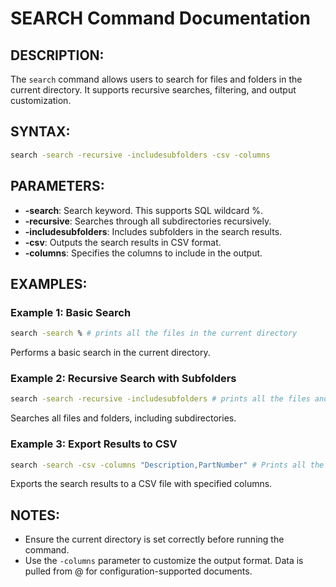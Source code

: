 # SEARCH Command Documentation

## DESCRIPTION:
The `search` command allows users to search for files and folders in the current directory. It supports recursive searches, filtering, and output customization.

## SYNTAX:
```bash
search -search -recursive -includesubfolders -csv -columns
```

## PARAMETERS:
- **-search**: Search keyword. This supports SQL wildcard %.
- **-recursive**: Searches through all subdirectories recursively.
- **-includesubfolders**: Includes subfolders in the search results.
- **-csv**: Outputs the search results in CSV format.
- **-columns**: Specifies the columns to include in the output.

## EXAMPLES:
### Example 1: Basic Search
```bash
search -search % # prints all the files in the current directory
```
Performs a basic search in the current directory.

### Example 2: Recursive Search with Subfolders
```bash
search -search -recursive -includesubfolders # prints all the files and folders in the current directory
```
Searches all files and folders, including subdirectories.

### Example 3: Export Results to CSV
```bash
search -search -csv -columns "Description,PartNumber" # Prints all the files in the current directory with their descriptions and part numbers
```
Exports the search results to a CSV file with specified columns.

## NOTES:
- Ensure the current directory is set correctly before running the command.
- Use the `-columns` parameter to customize the output format. Data is pulled from @ for configuration-supported documents.
